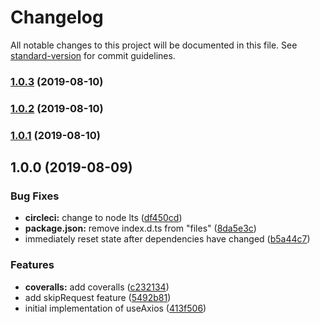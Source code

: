 # Changelog

All notable changes to this project will be documented in this file. See [standard-version](https://github.com/conventional-changelog/standard-version) for commit guidelines.

### [1.0.3](https://github.com/Boshen/use-axios/compare/v1.0.2...v1.0.3) (2019-08-10)

### [1.0.2](https://github.com/Boshen/use-axios/compare/v1.0.1...v1.0.2) (2019-08-10)

### [1.0.1](https://github.com/Boshen/use-axios/compare/v1.0.0...v1.0.1) (2019-08-10)

## 1.0.0 (2019-08-09)


### Bug Fixes

* **circleci:** change to node lts ([df450cd](https://github.com/Boshen/use-axios/commit/df450cd))
* **package.json:** remove index.d.ts from "files" ([8da5e3c](https://github.com/Boshen/use-axios/commit/8da5e3c))
* immediately reset state after dependencies have changed ([b5a44c7](https://github.com/Boshen/use-axios/commit/b5a44c7))


### Features

* **coveralls:** add coveralls ([c232134](https://github.com/Boshen/use-axios/commit/c232134))
* add skipRequest feature ([5492b81](https://github.com/Boshen/use-axios/commit/5492b81))
* initial implementation of useAxios ([413f506](https://github.com/Boshen/use-axios/commit/413f506))
